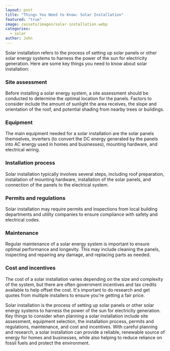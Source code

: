 ```yaml
---
layout: post
title: "Things You Need to Know: Solar Installation"
featured: "true"
image: /assets/images/solar-installation.webp
categories:
  - solar
author: John
---
```

Solar installation refers to the process of setting up solar panels or other solar energy systems to harness the power of the sun for electricity generation. Here are some key things you need to know about solar installation:

### Site assessment

Before installing a solar energy system, a site assessment should be conducted to determine the optimal location for the panels. Factors to consider include the amount of sunlight the area receives, the slope and orientation of the roof, and potential shading from nearby trees or buildings.

### Equipment

The main equipment needed for a solar installation are the solar panels themselves, inverters (to convert the DC energy generated by the panels into AC energy used in homes and businesses), mounting hardware, and electrical wiring.

### Installation process

Solar installation typically involves several steps, including roof preparation, installation of mounting hardware, installation of the solar panels, and connection of the panels to the electrical system.

### Permits and regulations

Solar installation may require permits and inspections from local building departments and utility companies to ensure compliance with safety and electrical codes.

### Maintenance

Regular maintenance of a solar energy system is important to ensure optimal performance and longevity. This may include cleaning the panels, inspecting and repairing any damage, and replacing parts as needed.

### Cost and incentives

The cost of a solar installation varies depending on the size and complexity of the system, but there are often government incentives and tax credits available to help offset the cost. It's important to do research and get quotes from multiple installers to ensure you're getting a fair price.


Solar installation is the process of setting up solar panels or other solar energy systems to harness the power of the sun for electricity generation. Key things to consider when planning a solar installation include site assessment, equipment selection, the installation process, permits and regulations, maintenance, and cost and incentives. With careful planning and research, a solar installation can provide a reliable, renewable source of energy for homes and businesses, while also helping to reduce reliance on fossil fuels and protect the environment.